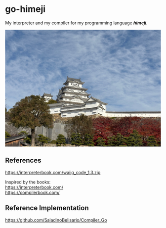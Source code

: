 # go-himeji
My interpreter and my compiler for my programming language ***himeji***.  

![himeji](./images/himeji.jpg) 

## References

https://interpreterbook.com/waiig_code_1.3.zip  

Inspired by the books:  
https://interpreterbook.com/  
https://compilerbook.com/  

## Reference Implementation

https://github.com/SaladinoBelisario/Compiler_Go  

